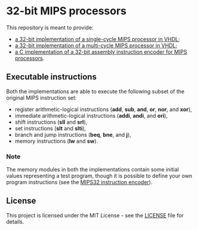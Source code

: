 # 32-bit MIPS processors

This repository is meant to provide:

* [a 32-bit implementation of a single-cycle MIPS processor in VHDL](https://github.com/david-palma/MIPS-32bit/MIPS32_single_cycle);
* [a 32-bit implementation of a multi-cycle MIPS processor in VHDL](https://github.com/david-palma/MIPS-32bit/MIPS32_multi_cycle);
* [a C implementation of a 32-bit assembly instruction encoder for MIPS processors](https://github.com/david-palma/MIPS-32bit/MIPS32_encoder).

## Executable instructions

Both the implementations are able to execute the following subset of the original MIPS instruction set:

* register arithmetic-logical instructions (**add**, **sub**, **and**, **or**, **nor**, and **xor**),
* immediate arithmetic-logical instructions (**addi**, **andi**, and **ori**),
* shift instructions (**sll** and **srl**),
* set instructions (**slt** and **slti**),
* branch and jump instructions (**beq**, **bne**, and **j**),
* memory instructions (**lw** and **sw**).

### Note

The memory modules in both the implementations contain some initial values representing a test program, though it is possible to define your own program instructions (see the [MIPS32 instruction encoder](https://github.com/david-palma/MIPS-32bit/MIPS32_encoder)).

## License

This project is licensed under the MIT License - see the [LICENSE](LICENSE) file for details.
